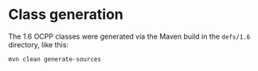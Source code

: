 # Class generation

The 1.6 OCPP classes were generated via the Maven build in the `defs/1.6` directory, like this:

	mvn clean generate-sources
